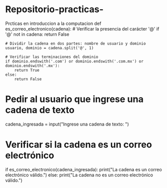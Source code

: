 # Repositorio-practicas-
Prcticas en introduccion a la computacion 
def es_correo_electronico(cadena):
    # Verificar la presencia del carácter '@'
    if '@' not in cadena:
        return False
    
    # Dividir la cadena en dos partes: nombre de usuario y dominio
    usuario, dominio = cadena.split('@', 1)
    
    # Verificar las terminaciones del dominio
    if dominio.endswith('.com') or dominio.endswith('.com.mx') or dominio.endswith('.mx'):
        return True
    else:
        return False

# Pedir al usuario que ingrese una cadena de texto
cadena_ingresada = input("Ingrese una cadena de texto: ")

# Verificar si la cadena es un correo electrónico
if es_correo_electronico(cadena_ingresada):
    print("La cadena es un correo electrónico válido.")
else:
    print("La cadena no es un correo electrónico válido.")
